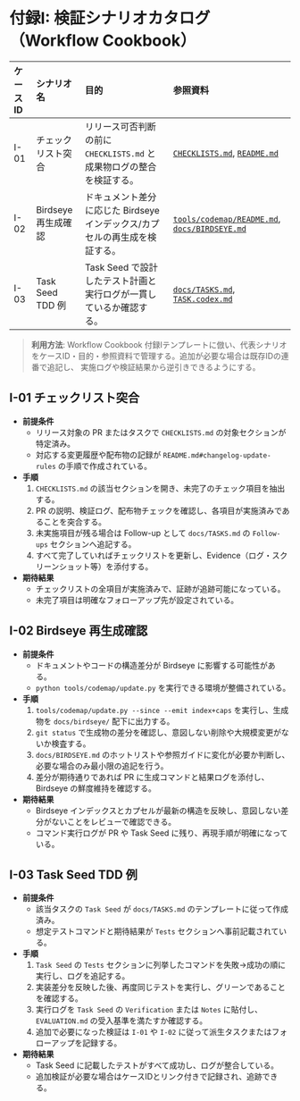 # 付録I: 検証シナリオカタログ（Workflow Cookbook）

| ケースID | シナリオ名 | 目的 | 参照資料 |
| :--- | :--- | :--- | :--- |
| I-01 | チェックリスト突合 | リリース可否判断の前に `CHECKLISTS.md` と成果物ログの整合を検証する。 | [`CHECKLISTS.md`](../../CHECKLISTS.md), [`README.md`](../../README.md#changelog-update-rules) |
| I-02 | Birdseye 再生成確認 | ドキュメント差分に応じた Birdseye インデックス/カプセルの再生成を検証する。 | [`tools/codemap/README.md`](../../tools/codemap/README.md#実行手順), [`docs/BIRDSEYE.md`](../BIRDSEYE.md) |
| I-03 | Task Seed TDD 例 | Task Seed で設計したテスト計画と実行ログが一貫しているか確認する。 | [`docs/TASKS.md`](../TASKS.md#3-検証ログtdd-前提), [`TASK.codex.md`](../../TASK.codex.md) |

> **利用方法**: Workflow Cookbook 付録Iテンプレートに倣い、代表シナリオをケースID・目的・参照資料で管理する。追加が必要な場合は既存IDの連番で追記し、
> 実施ログや検証結果から逆引きできるようにする。

## I-01 チェックリスト突合

- **前提条件**
  - リリース対象の PR またはタスクで `CHECKLISTS.md` の対象セクションが特定済み。
  - 対応する変更履歴や配布物の記録が `README.md#changelog-update-rules` の手順で作成されている。
- **手順**
  1. `CHECKLISTS.md` の該当セクションを開き、未完了のチェック項目を抽出する。
  2. PR の説明、検証ログ、配布物チェックを確認し、各項目が実施済みであることを突合する。
  3. 未実施項目が残る場合は Follow-up として `docs/TASKS.md` の `Follow-ups` セクションへ追記する。
  4. すべて完了していればチェックリストを更新し、Evidence（ログ・スクリーンショット等）を添付する。
- **期待結果**
  - チェックリストの全項目が実施済みで、証跡が追跡可能になっている。
  - 未完了項目は明確なフォローアップ先が設定されている。

## I-02 Birdseye 再生成確認

- **前提条件**
  - ドキュメントやコードの構造差分が Birdseye に影響する可能性がある。
  - `python tools/codemap/update.py` を実行できる環境が整備されている。
- **手順**
  1. `tools/codemap/update.py --since --emit index+caps` を実行し、生成物を `docs/birdseye/` 配下に出力する。
  2. `git status` で生成物の差分を確認し、意図しない削除や大規模変更がないか検査する。
  3. `docs/BIRDSEYE.md` のホットリストや参照ガイドに変化が必要か判断し、必要な場合のみ最小限の追記を行う。
  4. 差分が期待通りであれば PR に生成コマンドと結果ログを添付し、Birdseye の鮮度維持を確認する。
- **期待結果**
  - Birdseye インデックスとカプセルが最新の構造を反映し、意図しない差分がないことをレビューで確認できる。
  - コマンド実行ログが PR や Task Seed に残り、再現手順が明確になっている。

## I-03 Task Seed TDD 例

- **前提条件**
  - 該当タスクの `Task Seed` が `docs/TASKS.md` のテンプレートに従って作成済み。
  - 想定テストコマンドと期待結果が `Tests` セクションへ事前記載されている。
- **手順**
  1. `Task Seed` の `Tests` セクションに列挙したコマンドを失敗→成功の順に実行し、ログを追記する。
  2. 実装差分を反映した後、再度同じテストを実行し、グリーンであることを確認する。
  3. 実行ログを `Task Seed` の `Verification` または `Notes` に貼付し、`EVALUATION.md` の受入基準を満たすか確認する。
  4. 追加で必要になった検証は `I-01` や `I-02` に従って派生タスクまたはフォローアップを記録する。
- **期待結果**
  - Task Seed に記載したテストがすべて成功し、ログが整合している。
  - 追加検証が必要な場合はケースIDとリンク付きで記録され、追跡できる。
